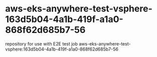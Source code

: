 # aws-eks-anywhere-test-vsphere-163d5b04-4a1b-419f-a1a0-868f62d685b7-56
repository for use with E2E test job aws-eks-anywhere-test-vsphere:163d5b04-4a1b-419f-a1a0-868f62d685b7-56
